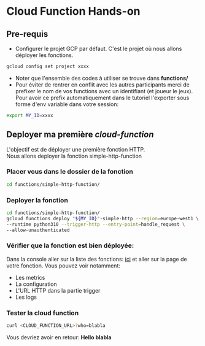 # Cloud Function Hands-on

## Pre-requis
- Configurer le projet GCP par défaut. C'est le projet où nous allons déployer les fonctions.
```bash
gcloud config set project xxxx
```
- Noter que l'ensemble des codes à utiliser se trouve dans **functions/**
- Pour éviter de rentrer en conflit avec les autres participants merci de prefixer le nom de vos functions avec un identifiant (et joueur le jeux).
Pour avoir ce prefix automatiquement dans le tutoriel l'exporter sous forme d'env variable dans votre session:
```bash
export MY_ID=xxxx
```

## Deployer ma première *cloud-function*
L'objectif est de déployer une première fonction HTTP.  
Nous allons deployer la fonction <walkthrough-editor-open-file
filePath="functions/simple-http-function/main.py">
simple-http-function
</walkthrough-editor-open-file>  

### Placer vous dans le dossier de la fonction
```bash
cd functions/simple-http-function/
```
### Deployer la fonction
```bash
cd functions/simple-http-function/
gcloud functions deploy "${MY_ID}"-simple-http --region=europe-west1 \
--runtime python310 --trigger-http --entry-point=handle_request \
--allow-unauthenticated
```

### Vérifier que la fonction est bien déployée: 
Dans la console aller sur la liste des fonctions:
[ici](https://console.cloud.google.com/functions/list)
et aller sur la page de votre fonction. Vous pouvez voir notamment: 
- Les metrics
- La configuration
- L'URL HTTP dans la partie trigger
- Les logs

### Tester la cloud function

```bash
curl <CLOUD_FUNCTION_URL>?who=blabla
```
Vous devriez avoir en retour: 
**Hello blabla**

